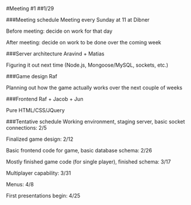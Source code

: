 #Meeting #1
##1/29

###Meeting schedule
Meeting every Sunday at 11 at Dibner

Before meeting: decide on work for that day

After meeting: decide on work to be done over the coming week

###Server architecture
Aravind + Matias

Figuring it out next time (Node.js, Mongoose/MySQL, sockets, etc.)

###Game design
Raf

Planning out how the game actually works over the next couple of weeks

###Frontend
Raf + Jacob + Jun

Pure HTML/CSS/JQuery

###Tentative schedule
Working environment, staging server, basic socket connections: 2/5

Finalized game design: 2/12

Basic frontend code for game, basic database schema: 2/26

Mostly finished game code (for single player), finished schema: 3/17

Multiplayer capability: 3/31

Menus: 4/8

First presentations begin: 4/25
